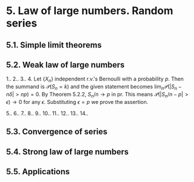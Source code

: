 # 5. Law of large numbers. Random series
## 5.1. Simple limit theorems
## 5.2. Weak law of large numbers

1..
2..
3..
4. Let $\{X_n\}$ independent r.v.'s Bernoulli with a probability $p$. Then the summand is $\mathscr P(S_n=k)$ and the given statement becomes $\lim_n \mathscr P(|S_n-n\delta|> np)=0$. By Theorem 5.2.2, $S_n/n\longrightarrow p$ in pr. This means $\mathscr P(|S_n/n-p|> \epsilon)\longrightarrow 0$ for any $\epsilon$. Substituting $\epsilon=p$ we prove the assertion.

5..
6..
7..
8..
9..
10..
11..
12..
13..
14..

## 5.3. Convergence of series
## 5.4. Strong law of large numbers
## 5.5. Applications
